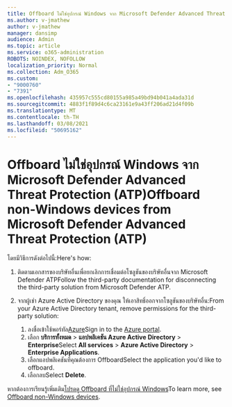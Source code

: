 ```yaml
---
title: Offboard ไม่ใช่อุปกรณ์ Windows จาก Microsoft Defender Advanced Threat Protection (ATP)
ms.author: v-jmathew
author: v-jmathew
manager: dansimp
audience: Admin
ms.topic: article
ms.service: o365-administration
ROBOTS: NOINDEX, NOFOLLOW
localization_priority: Normal
ms.collection: Adm_O365
ms.custom:
- "9000760"
- "7391"
ms.openlocfilehash: 435957c555cd80155a985a49bd94b041a4ada31d
ms.sourcegitcommit: 4883f1f89d4c6ca23161e9a43ff206ad21d4f09b
ms.translationtype: MT
ms.contentlocale: th-TH
ms.lasthandoff: 03/08/2021
ms.locfileid: "50695162"
---
```

# <a name="offboard-non-windows-devices-from-microsoft-defender-advanced-threat-protection-atp"></a><span data-ttu-id="e37eb-102">Offboard ไม่ใช่อุปกรณ์ Windows จาก Microsoft Defender Advanced Threat Protection (ATP)</span><span class="sxs-lookup"><span data-stu-id="e37eb-102">Offboard non-Windows devices from Microsoft Defender Advanced Threat Protection (ATP)</span></span>

<span data-ttu-id="e37eb-103">โดยมีวิธีการดังต่อไปนี้:</span><span class="sxs-lookup"><span data-stu-id="e37eb-103">Here's how:</span></span>

1. <span data-ttu-id="e37eb-104">ติดตามเอกสารของบริษัทอื่นเพื่อยกเลิกการเชื่อมต่อโซลูชันของบริษัทอื่นจาก Microsoft Defender ATP</span><span class="sxs-lookup"><span data-stu-id="e37eb-104">Follow the third-party documentation for disconnecting the third-party solution from Microsoft Defender ATP.</span></span>
2. <span data-ttu-id="e37eb-105">จากผู้เช่า Azure Active Directory ของคุณ ให้เอาสิทธิ์ออกจากโซลูชันของบริษัทอื่น:</span><span class="sxs-lookup"><span data-stu-id="e37eb-105">From your Azure Active Directory tenant, remove permissions for the third-party solution:</span></span>

    1. <span data-ttu-id="e37eb-106">ลงชื่อเข้าใช้พอร์ทัล[Azure](https://go.microsoft.com/fwlink/?linkid=2125612)</span><span class="sxs-lookup"><span data-stu-id="e37eb-106">Sign in to the [Azure portal](https://go.microsoft.com/fwlink/?linkid=2125612).</span></span>
    1. <span data-ttu-id="e37eb-107">เลือก **บริการทั้งหมด**  >  **แอปพลิเคชัน Azure Active Directory**  >  **Enterprise**</span><span class="sxs-lookup"><span data-stu-id="e37eb-107">Select **All services** > **Azure Active Directory** > **Enterprise Applications**.</span></span>
    1. <span data-ttu-id="e37eb-108">เลือกแอปพลิเคชันที่คุณต้องการ Offboard</span><span class="sxs-lookup"><span data-stu-id="e37eb-108">Select the application you'd like to offboard.</span></span>
    1. <span data-ttu-id="e37eb-109">เลือกลบ</span><span class="sxs-lookup"><span data-stu-id="e37eb-109">Select **Delete**.</span></span>

<span data-ttu-id="e37eb-110">หากต้องการเรียนรู้เพิ่มเติม[โปรดดู Offboard ที่ไม่ใช่อุปกรณ์ Windows](https://go.microsoft.com/fwlink/?linkid=2143630)</span><span class="sxs-lookup"><span data-stu-id="e37eb-110">To learn more, see [Offboard non-Windows devices](https://go.microsoft.com/fwlink/?linkid=2143630).</span></span>
